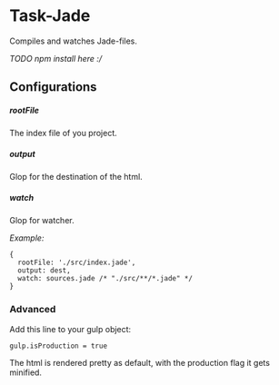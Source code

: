 # Task-Jade

Compiles and watches Jade-files.


*TODO npm install here :/*


## Configurations

##### rootFile

The index file of you project.

##### output

Glop for the destination of the html.

##### watch

Glop for watcher.


*Example:*

```
{
  rootFile: './src/index.jade',
  output: dest,
  watch: sources.jade /* "./src/**/*.jade" */
}
```

### Advanced

Add this line to your gulp object:

```
gulp.isProduction = true
```

The html is rendered pretty as default, with the production flag it gets minified.
